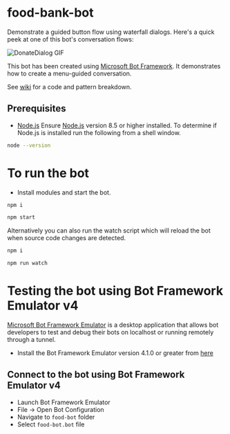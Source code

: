# food-bank-bot
Demonstrate a guided button flow using waterfall dialogs. Here's a quick peek at one of this bot's conversation flows: 

![DonateDialog GIF](https://github.com/ryanvolum/menu-bot/blob/master/wiki_assets/DonateDialog.gif)

This bot has been created using [Microsoft Bot Framework][1]. It demonstrates how to create a menu-guided conversation. 

See [wiki][5] for a code and pattern breakdown. 

## Prerequisites
- [Node.js][2]
Ensure [Node.js][2] version 8.5 or higher installed.  To determine if Node.js is installed run the following from a shell window.
```bash
node --version
```

# To run the bot
- Install modules and start the bot.
```bash
npm i
```
```bash
npm start
```
Alternatively you can also run the watch script which will reload the bot when source code changes are detected.
```bash
npm i 
```
```bash
npm run watch
```

# Testing the bot using Bot Framework Emulator **v4**
[Microsoft Bot Framework Emulator][3] is a desktop application that allows bot developers to test and debug their bots on localhost or running remotely through a tunnel.

- Install the Bot Framework Emulator version 4.1.0 or greater from [here][4]

## Connect to the bot using Bot Framework Emulator **v4**
- Launch Bot Framework Emulator
- File -> Open Bot Configuration
- Navigate to `food-bot` folder
- Select `food-bot.bot` file

[1]: https://dev.botframework.com
[2]: https://nodejs.org
[3]: https://github.com/microsoft/botframework-emulator
[4]: https://github.com/Microsoft/BotFramework-Emulator/releases
[5]: https://github.com/ryanvolum/menu-bot/wiki
